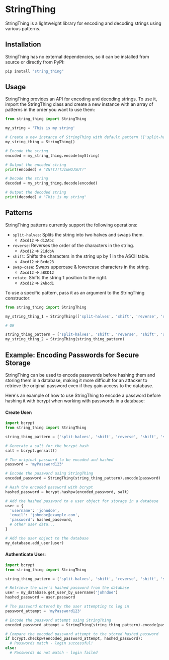 # StringThing

StringThing is a lightweight library for encoding and decoding strings using various patterns.

## Installation

StringThing has no external dependencies, so it can be installed from source or directly from PyPI:

```sh
pip install "string_thing"
```

## Usage

StringThing provides an API for encoding and decoding strings. To use it, import the StringThing class and create a new instance with an array of patterns in the order you want to use them:

```python
from string_thing import StringThing

my_string = 'This is my string'

# Create a new instance of StringThing with default pattern (['split-halves', 'reverse', 'shift', 'swap-case', 'rotate'])
my_string_thing = StringThing()

# Encode the string
encoded = my_string_thing.encode(myString)

# Output the encoded string
print(encoded) # "ZN!TJ!TJIuHOJSUT!"

# Decode the string
decoded = my_string_thing.decode(encoded)

# Output the decoded string
print(decoded) # "This is my string"
```

## Patterns

StringThing patterns currently support the following operations:

- `split-halves`: Splits the string into two halves and swaps them.
	- `Abcd12` => `d12Abc`
- `reverse`: Reverses the order of the characters in the string.
	- `Abcd12` => `21dcbA`
- `shift`: Shifts the characters in the string up by 1 in the ASCII table.
	- `Abcd12` => `Bcde23`
- `swap-case`: Swaps uppercase & lowercase characters in the string.
	- `Abcd12` => `aBCD12`
- `rotate`:  Shifts the string 1 position to the right.
	- `Abcd12` => `2Abcd1`

To use a specific pattern, pass it as an argument to the StringThing constructor:

```python
from string_thing import StringThing

my_string_thing_1 = StringThing(['split-halves', 'shift', 'reverse', 'shift', 'swap-case', 'rotate'])

# OR

string_thing_pattern = ['split-halves', 'shift', 'reverse', 'shift', 'swap-case', 'rotate']
my_string_thing_2 = StringThing(string_thing_pattern)
```

## Example: Encoding Passwords for Secure Storage

StringThing can be used to encode passwords before hashing them and storing them in a database, making it more difficult for an attacker to retrieve the original password even if they gain access to the database.

Here's an example of how to use StringThing to encode a password before hashing it with bcrypt when working with passwords in a database:

#### Create User:

```python
import bcrypt
from string_thing import StringThing

string_thing_pattern = ['split-halves', 'shift', 'reverse', 'shift', 'swap-case', 'rotate']

# Generate a salt for the bcrypt hash
salt = bcrypt.gensalt()

# The original password to be encoded and hashed
password = 'myPassword123'

# Encode the password using StringThing
encoded_password = StringThing(string_thing_pattern).encode(password)

# Hash the encoded password with bcrypt
hashed_password = bcrypt.hashpw(encoded_password, salt)

# Add the hashed password to a user object for storage in a database
user = {
  'username': 'johndoe',
  'email': 'johndoe@example.com',
  'password': hashed_password,
  # other user data...
}

# Add the user object to the database
my_database.add_user(user)
```

#### Authenticate User:

```python
import bcrypt
from string_thing import StringThing

string_thing_pattern = ['split-halves', 'shift', 'reverse', 'shift', 'swap-case', 'rotate']

# Retrieve the user's hashed password from the database
user = my_database.get_user_by_username('johndoe')
hashed_password = user.password

# The password entered by the user attempting to log in
password_attempt = 'myPassword123'

# Encode the password attempt using StringThing
encoded_password_attempt = StringThing(string_thing_pattern).encode(password_attempt)

# Compare the encoded password attempt to the stored hashed password
if bcrypt.checkpw(encoded_password_attempt, hashed_password):
  # Passwords match - login successful!
else:
  # Passwords do not match - login failed
```
